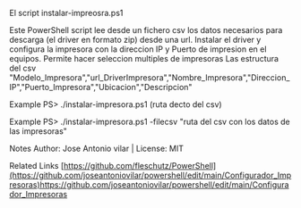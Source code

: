 El script instalar-impreosra.ps1

Este PowerShell script lee desde un fichero csv los datos necesarios para descarga (el driver en formato zip) desde una url. Instalar el 
driver y configura la impresora con la direccion IP y Puerto de impresion en el equipos. Permite hacer seleccion multiples de impresoras
Las estructura del csv
"Modelo_Impresora","url_DriverImpresora","Nombre_Impresora","Direccion_IP","Puerto_Impresora","Ubicacion","Descripcion"

Example
PS> ./instalar-impresora.ps1 (ruta decto del csv)

Example
PS> ./instalar-impresora.ps1 -filecsv "ruta del csv con los datos de las impresoras"

Notes
Author: Jose Antonio vilar | License: MIT

Related Links
[https://github.com/fleschutz/PowerShell](https://github.com/joseantoniovilar/powershell/edit/main/Configurador_Impresoras)https://github.com/joseantoniovilar/powershell/edit/main/Configurador_Impresoras
